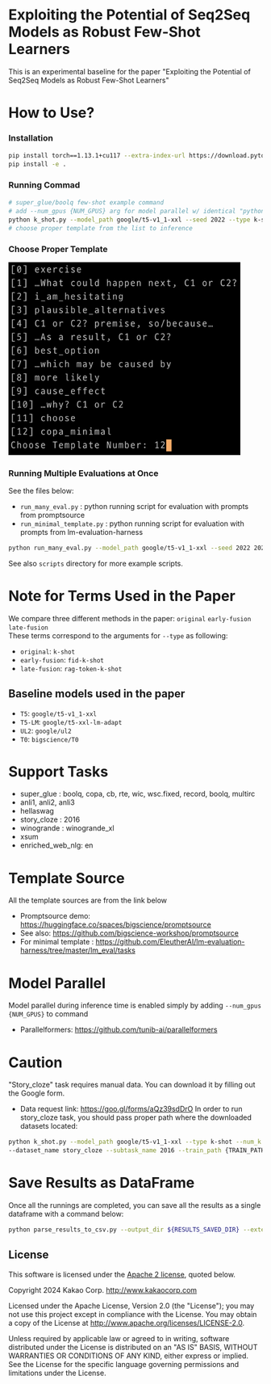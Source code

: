 # Exploiting the Potential of Seq2Seq Models as Robust Few-Shot Learners
This is an experimental baseline for the paper "Exploiting the Potential of Seq2Seq Models as Robust Few-Shot Learners"

# How to Use?
### Installation
```bash
pip install torch==1.13.1+cu117 --extra-index-url https://download.pytorch.org/whl/cu117
pip install -e .
```

### Running Commad
```bash
# super_glue/boolq few-shot example command
# add --num_gpus {NUM_GPUS} arg for model parallel w/ identical "python" command
python k_shot.py --model_path google/t5-v1_1-xxl --seed 2022 --type k-shot --num_k 5 --dataset_name super_glue --subtask_name copa --use_sentinel
# choose proper template from the list to inference
```
### Choose Proper Template
<img width="460" alt="image" src="./image/template.png">

### Running Multiple Evaluations at Once
See the files below:
- `run_many_eval.py` : python running script for evaluation with prompts from promptsource
- `run_minimal_template.py` : python running script for evaluation with prompts from lm-evaluation-harness  
```bash
python run_many_eval.py --model_path google/t5-v1_1-xxl --seed 2022 2023 --type fid-k-shot --num_k 5 --dataset_name super_glue --subtask_name rte --train_path None --valid_path None --use_sentinel --run_all_tmeplates
```
See also `scripts` directory for more example scripts.

# Note for Terms Used in the Paper
We compare three different methods in the paper: `original` `early-fusion` `late-fusion`  
These terms correspond to the arguments for `--type` as following: 
- `original`: `k-shot`
- `early-fusion`: `fid-k-shot`
- `late-fusion`: `rag-token-k-shot`

## Baseline models used in the paper
- `T5`: `google/t5-v1_1-xxl`
- `T5-LM`: `google/t5-xxl-lm-adapt`
- `UL2`: `google/ul2`
- `T0`: `bigscience/T0`


# Support Tasks
- super_glue : boolq, copa, cb, rte, wic, wsc.fixed, record, boolq, multirc
- anli1, anli2, anli3
- hellaswag
- story_cloze : 2016
- winogrande : winogrande_xl
- xsum
- enriched_web_nlg: en  


# Template Source
All the template sources are from the link below
- Promptsource demo: https://huggingface.co/spaces/bigscience/promptsource
- See also: https://github.com/bigscience-workshop/promptsource
- For minimal template : https://github.com/EleutherAI/lm-evaluation-harness/tree/master/lm_eval/tasks


# Model Parallel
Model parallel during inference time is enabled simply by adding `--num_gpus {NUM_GPUS}` to command
- Parallelformers: https://github.com/tunib-ai/parallelformers

# Caution
"Story_cloze" task requires manual data. You can download it by filling out the Google form. 
- Data request link: https://goo.gl/forms/aQz39sdDrO
In order to run story_cloze task, you should pass proper path where the downloaded datasets located:
```bash
python k_shot.py --model_path google/t5-v1_1-xxl --type k-shot --num_k 2 \
--dataset_name story_cloze --subtask_name 2016 --train_path {TRAIN_PATH} --valid_path {VALID_PATH}
```

# Save Results as DataFrame
Once all the runnings are completed, you can save all the results as a single dataframe with a command below:
```bash
python parse_results_to_csv.py --output_dir ${RESULTS_SAVED_DIR} --extensions txt json --save_file_name ${RESULTS}.csv
```

## License

This software is licensed under the [Apache 2 license](LICENSE), quoted below.

Copyright 2024 Kakao Corp. <http://www.kakaocorp.com>

Licensed under the Apache License, Version 2.0 (the "License"); you may not
use this project except in compliance with the License. You may obtain a copy
of the License at http://www.apache.org/licenses/LICENSE-2.0.

Unless required by applicable law or agreed to in writing, software
distributed under the License is distributed on an "AS IS" BASIS, WITHOUT
WARRANTIES OR CONDITIONS OF ANY KIND, either express or implied. See the
License for the specific language governing permissions and limitations under
the License.